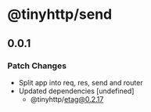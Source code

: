 # @tinyhttp/send

## 0.0.1
### Patch Changes

- Split app into req, res, send and router
- Updated dependencies [undefined]
  - @tinyhttp/etag@0.2.17
